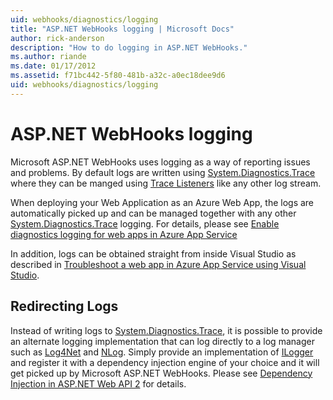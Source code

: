 ```yaml
---
uid: webhooks/diagnostics/logging
title: "ASP.NET WebHooks logging | Microsoft Docs"
author: rick-anderson
description: "How to do logging in ASP.NET WebHooks."
ms.author: riande
ms.date: 01/17/2012
ms.assetid: f71bc442-5f80-481b-a32c-a0ec18dee9d6
uid: webhooks/diagnostics/logging
---
```

# ASP.NET WebHooks logging

Microsoft ASP.NET WebHooks uses logging as a way of reporting issues and problems. By default logs are written using [System.Diagnostics.Trace](https://msdn.microsoft.com/library/system.diagnostics.trace) where they can be manged using [Trace Listeners](https://msdn.microsoft.com/library/system.diagnostics.tracelistener.aspx) like any other log stream.

When deploying your Web Application as an Azure Web App, the logs are automatically picked up and can be managed together with any other [System.Diagnostics.Trace](https://msdn.microsoft.com/library/system.diagnostics.trace) logging. For details, please see [Enable diagnostics logging for web apps in Azure App Service](https://azure.microsoft.com/documentation/articles/web-sites-enable-diagnostic-log/)

In addition, logs can be obtained straight from inside Visual Studio as described in [Troubleshoot a web app in Azure App Service using Visual Studio](https://azure.microsoft.com/documentation/articles/web-sites-dotnet-troubleshoot-visual-studio/#webserverlogs).

## Redirecting Logs

Instead of writing logs to [System.Diagnostics.Trace](https://msdn.microsoft.com/library/system.diagnostics.trace), it is possible to provide an alternate logging implementation that can log directly to a log manager such as [Log4Net](http://logging.apache.org/log4net/) and [NLog](http://nlog-project.org/). Simply provide an implementation of [ILogger](https://github.com/aspnet/WebHooks/blob/master/src/Microsoft.AspNet.WebHooks.Common/Diagnostics/ILogger.cs) and register it with a dependency injection engine of your choice and it will get picked up by Microsoft ASP.NET WebHooks. Please see [Dependency Injection in ASP.NET Web API 2](https://www.asp.net/web-api/overview/advanced/dependency-injection) for details.
